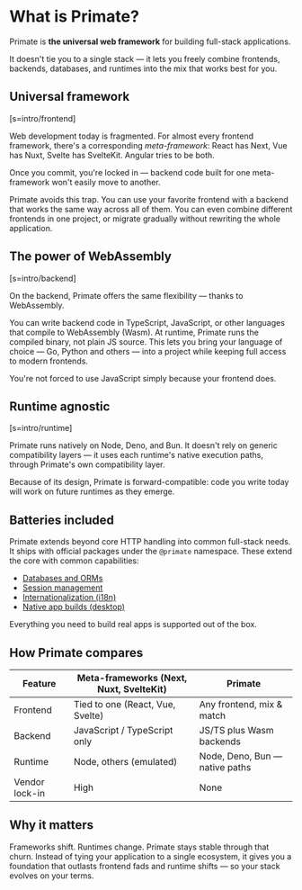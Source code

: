 # What is Primate?

Primate is **the universal web framework** for building full-stack
applications.

It doesn't tie you to a single stack — it lets you freely combine frontends,
backends, databases, and runtimes into the mix that works best for you.

## Universal framework

[s=intro/frontend]

Web development today is fragmented. For almost every frontend framework,
there's a corresponding *meta-framework*: React has Next, Vue has Nuxt,
Svelte has SvelteKit. Angular tries to be both.

Once you commit, you're locked in — backend code built for one meta-framework
won't easily move to another.

Primate avoids this trap. You can use your favorite frontend with a backend that
works the same way across all of them. You can even combine different frontends
in one project, or migrate gradually without rewriting the whole application.

## The power of WebAssembly

[s=intro/backend]

On the backend, Primate offers the same flexibility — thanks to WebAssembly.

You can write backend code in TypeScript, JavaScript, or other languages that
compile to WebAssembly (Wasm). At runtime, Primate runs the compiled binary, not
plain JS source. This lets you bring your language of choice — Go, Python and
others — into a project while keeping full access to modern frontends.

You're not forced to use JavaScript simply because your frontend does.

## Runtime agnostic

[s=intro/runtime]

Primate runs natively on Node, Deno, and Bun. It doesn't rely on generic
compatibility layers — it uses each runtime's native execution paths, through
Primate's own compatibility layer.

Because of its design, Primate is forward-compatible: code you write today will
work on future runtimes as they emerge.

## Batteries included

Primate extends beyond core HTTP handling into common full-stack needs. It
ships with official packages under the `@primate` namespace. These extend the
core with common capabilities:

* [Databases and ORMs](/docs/stores)
* [Session management](/docs/sessions)
* [Internationalization (i18n)](/docs/i18n)
* [Native app builds (desktop)](/docs/target/native)

Everything you need to build real apps is supported out of the box.

## How Primate compares

| Feature        | Meta-frameworks (Next, Nuxt, SvelteKit) | Primate                         |
| ---------------| ----------------------------------------| --------------------------------|
| Frontend       | Tied to one (React, Vue, Svelte)        | Any frontend, mix & match       |
| Backend        | JavaScript / TypeScript only            | JS/TS plus Wasm backends |
| Runtime        | Node, others (emulated)                 | Node, Deno, Bun — native paths  |
| Vendor lock-in | High                                    | None                            |

## Why it matters

Frameworks shift. Runtimes change. Primate stays stable through that churn.
Instead of tying your application to a single ecosystem, it gives you a
foundation that outlasts frontend fads and runtime shifts — so your stack
evolves on your terms.
